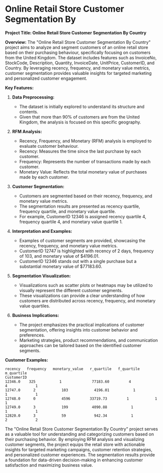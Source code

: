 # Online Retail Store Customer Segmentation By 

**Project Title: Online Retail Store Customer Segmentation By Country**

**Overview:**
The "Online Retail Store Customer Segmentation By Country" project aims to analyze and segment customers of an online retail store based on their purchasing behaviour, specifically focusing on customers from the United Kingdom. The dataset includes features such as InvoiceNo, StockCode, Description, Quantity, InvoiceDate, UnitPrice, CustomerID, and Country. By leveraging recency, frequency, and monetary value metrics, customer segmentation provides valuable insights for targeted marketing and personalized customer engagement.

**Key Features:**

1. **Data Preprocessing:**
   - The dataset is initially explored to understand its structure and contents.
   - Given that more than 90% of customers are from the United Kingdom, the analysis is focused on this specific geography.

2. **RFM Analysis:**
   - Recency, Frequency, and Monetary (RFM) analysis is employed to evaluate customer behaviour.
   - Recency: Measures the time since the last purchase by each customer.
   - Frequency: Represents the number of transactions made by each customer.
   - Monetary Value: Reflects the total monetary value of purchases made by each customer.

3. **Customer Segmentation:**
   - Customers are segmented based on their recency, frequency, and monetary value metrics.
   - The segmentation results are presented as recency quartile, frequency quartile, and monetary value quartile.
   - For example, CustomerID 12346 is assigned recency quartile 4, frequency quartile 4, and monetary value quartile 1.

4. **Interpretation and Examples:**
   - Examples of customer segments are provided, showcasing the recency, frequency, and monetary value metrics.
   - CustomerID 12747 is highlighted with recency of 2 days, frequency of 103, and monetary value of $4196.01.
   - CustomerID 12346 stands out with a single purchase but a substantial monetary value of $77183.60.

5. **Segmentation Visualization:**
   - Visualizations such as scatter plots or heatmaps may be utilized to visually represent the different customer segments.
   - These visualizations can provide a clear understanding of how customers are distributed across recency, frequency, and monetary value quartiles.

6. **Business Implications:**
   - The project emphasizes the practical implications of customer segmentation, offering insights into customer behavior and preferences.
   - Marketing strategies, product recommendations, and communication approaches can be tailored based on the identified customer segments.

**Customer Examples:**
```
recency   frequency   monetary_value   r_quartile   f_quartile   m_quartile
CustomerID
12346.0    325           1              77183.60         4            4             1
12747.0      2            103            4196.01           1            1             1
12748.0      0            4596         33719.73         1            1             1
12749.0      3            199           4090.88           1            1             1
12820.0      3            59             942.34           1            2             2
```

The "Online Retail Store Customer Segmentation By Country" project serves as a valuable tool for understanding and categorizing customers based on their purchasing behavior. By employing RFM analysis and visualizing customer segments, the project equips the retail store with actionable insights for targeted marketing campaigns, customer retention strategies, and personalized customer experiences. The segmentation results provide a foundation for data-driven decision-making in enhancing customer satisfaction and maximizing business value.

